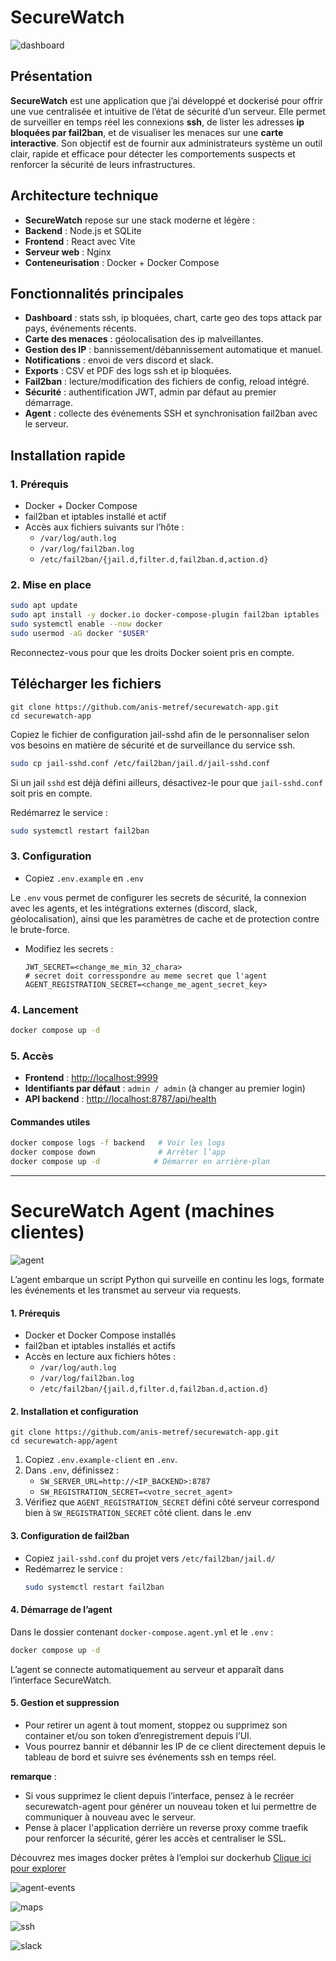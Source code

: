 # SecureWatch

![dashboard](./screens/1.png)

## Présentation

**SecureWatch** est une application que j’ai développé et dockerisé pour offrir une vue centralisée et intuitive de l’état de sécurité d’un serveur. Elle permet de surveiller en temps réel les connexions **ssh**, de lister les adresses **ip bloquées par fail2ban**, et de visualiser les menaces sur une **carte interactive**. Son objectif est de fournir aux administrateurs système un outil clair, rapide et efficace pour détecter les comportements suspects et renforcer la sécurité de leurs infrastructures.

## Architecture technique

- **SecureWatch** repose sur une stack moderne et légère :
- **Backend** : Node.js et SQLite
- **Frontend** : React avec Vite
- **Serveur web** : Nginx
- **Conteneurisation** : Docker + Docker Compose

## Fonctionnalités principales

- **Dashboard** : stats ssh, ip bloquées, chart, carte geo des tops attack par pays, événements récents.
- **Carte des menaces** : géolocalisation des ip malveillantes.
- **Gestion des IP** : bannissement/débannissement automatique et manuel.
- **Notifications** : envoi de  vers discord et slack.
- **Exports** : CSV et PDF des logs ssh et ip bloquées.
- **Fail2ban** : lecture/modification des fichiers de config, reload intégré.
- **Sécurité** : authentification JWT, admin par défaut au premier démarrage.
- **Agent** : collecte des événements SSH et synchronisation fail2ban avec le serveur.

## Installation rapide

### 1. Prérequis

- Docker + Docker Compose
- fail2ban et iptables installé et actif
- Accès aux fichiers suivants sur l’hôte :
  - `/var/log/auth.log`
  - `/var/log/fail2ban.log`
  - `/etc/fail2ban/{jail.d,filter.d,fail2ban.d,action.d}`

### 2. Mise en place

```bash
sudo apt update
sudo apt install -y docker.io docker-compose-plugin fail2ban iptables
sudo systemctl enable --now docker
sudo usermod -aG docker "$USER"
```

Reconnectez-vous pour que les droits Docker soient pris en compte.

## Télécharger les fichiers
```
git clone https://github.com/anis-metref/securewatch-app.git
cd securewatch-app
```
Copiez le fichier de configuration jail-sshd afin de le personnaliser selon vos besoins en matière de sécurité et de surveillance du service ssh.

```bash
sudo cp jail-sshd.conf /etc/fail2ban/jail.d/jail-sshd.conf

```

Si un jail `sshd` est déjà défini ailleurs, désactivez-le pour que `jail-sshd.conf` soit pris en compte.

Redémarrez le service :  
```bash
sudo systemctl restart fail2ban
```

### 3. Configuration

- Copiez `.env.example` en `.env`

Le `.env` vous permet de configurer les secrets de sécurité, la connexion avec les agents, et les intégrations externes (discord, slack, géolocalisation), ainsi que les paramètres de cache et de protection contre le brute-force.

- Modifiez les secrets :
  ```env
  JWT_SECRET=<change_me_min_32_chara>
  # secret doit corresspondre au meme secret que l'agent 
  AGENT_REGISTRATION_SECRET=<change_me_agent_secret_key>
  ```

### 4. Lancement

```bash
docker compose up -d
```

### 5. Accès

- **Frontend** : [http://localhost:9999](http://localhost:9999)
- **Identifiants par défaut** : `admin / admin` (à changer au premier login)
- **API backend** : [http://localhost:8787/api/health](http://localhost:8787/api/health)



#### Commandes utiles

```bash
docker compose logs -f backend   # Voir les logs
docker compose down              # Arrêter l’app
docker compose up -d            # Démarrer en arrière-plan
```

---

# SecureWatch Agent (machines clientes)

![agent](./screens/2.png)

L’agent embarque un script Python qui surveille en continu les logs, formate les événements et les transmet au serveur via requests.

#### 1. Prérequis

- Docker et Docker Compose installés  
- fail2ban et iptables installés et actifs  
- Accès en lecture aux fichiers hôtes :  
  - `/var/log/auth.log`  
  - `/var/log/fail2ban.log`  
  - `/etc/fail2ban/{jail.d,filter.d,fail2ban.d,action.d}`  

#### 2. Installation et configuration

```
git clone https://github.com/anis-metref/securewatch-app.git
cd securewatch-app/agent
```
1. Copiez `.env.example-client` en `.env`.  
2. Dans `.env`, définissez :  
   - `SW_SERVER_URL=http://<IP_BACKEND>:8787`  
   - `SW_REGISTRATION_SECRET=<votre_secret_agent>`  
3. Vérifiez que `AGENT_REGISTRATION_SECRET` défini côté serveur correspond bien à `SW_REGISTRATION_SECRET` côté client. dans le .env

#### 3. Configuration de fail2ban

- Copiez `jail-sshd.conf` du projet vers `/etc/fail2ban/jail.d/`  
- Redémarrez le service :  
  ```bash
  sudo systemctl restart fail2ban
  ```

#### 4. Démarrage de l’agent

Dans le dossier contenant `docker-compose.agent.yml` et le `.env` :

```bash
docker compose up -d
```

L’agent se connecte automatiquement au serveur et apparaît dans l’interface SecureWatch.

#### 5. Gestion et suppression

- Pour retirer un agent à tout moment, stoppez ou supprimez son container et/ou son token d’enregistrement depuis l’UI.  
- Vous pourrez bannir et débannir les IP de ce client directement depuis le tableau de bord et suivre ses événements ssh en temps réel.

**remarque** :
- Si vous supprimez le client depuis l’interface, pensez à le recréer securewatch-agent pour générer un nouveau token et lui permettre de communiquer à nouveau avec le serveur.
- Pense à placer l'application derrière un reverse proxy comme traefik pour renforcer la sécurité, gérer les accès et centraliser le SSL.

Découvrez mes images docker prêtes à l’emploi sur dockerhub  [Clique ici pour explorer](https://hub.docker.com/r/anismf/securewatch-frontend)

![agent-events](./screens/3.png)

![maps](./screens/6.png)

![ssh](./screens/5.png)

![slack](./screens/4-slack.png)
